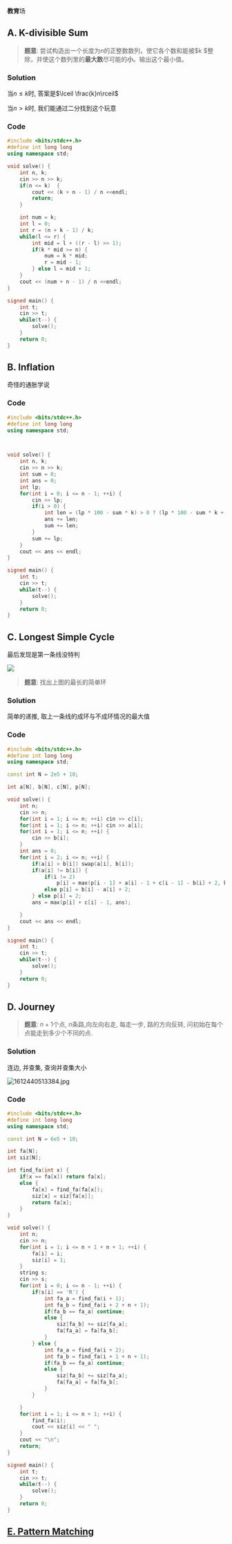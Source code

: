 **教育**场

## A. K-divisible Sum

> **题意**: 尝试构造出一个长度为$n$的正整数数列，使它各个数和能被$k $整除，并使这个数列里的**最大数**尽可能的**小**。输出这个最小值。

### Solution

当$n\leq k$时, 答案是$\lceil \frac{k}n\rceil$ 

当$n>k$时, 我们能通过二分找到这个玩意

### Code

```cpp
#include <bits/stdc++.h>
#define int long long 
using namespace std;

void solve() {
	int n, k;
	cin >> n >> k;
	if(n <= k) 	{
		cout << (k + n - 1) / n <<endl;
		return;
	}

	int num = k;
	int l = 0;
	int r = (n + k - 1) / k;
	while(l <= r) {
		int mid = l + ((r - l) >> 1);
		if(k * mid >= n) {
			num = k * mid;
			r = mid - 1;
		} else l = mid + 1;
	}
	cout << (num + n - 1) / n <<endl;
}

signed main() {
	int t;
	cin >> t;
	while(t--) {
		solve();
	}
	return 0;
}
```

## B. Inflation

奇怪的通胀学说

### Code

```cpp
#include <bits/stdc++.h>
#define int long long 
using namespace std;



void solve() {
	int n, k;
	cin >> n >> k;
	int sum = 0;
	int ans = 0;
	int lp;
	for(int i = 0; i <= n - 1; ++i) {
		cin >> lp;
		if(i > 0) {
			int len = (lp * 100 - sum * k) > 0 ? (lp * 100 - sum * k + k - 1) / k: 0;
			ans += len;
			sum += len;
		}
		sum += lp;
	}
	cout << ans << endl;
}

signed main() {
	int t;
	cin >> t;
	while(t--) {
		solve();
	}
	return 0;
} 	
```

## C. Longest Simple Cycle

最后发现是第一条线没特判

![](https://espresso.codeforces.com/f5b742ef7ad02ab00141f54a6dda3eb9bc79d4d3.png)

> **题意**: 找出上图的最长的简单环

### Solution

简单的递推, 取上一条线的成环与不成环情况的最大值

### Code

```cpp
#include <bits/stdc++.h>
#define int long long 
using namespace std;

const int N = 2e5 + 10;

int a[N], b[N], c[N], p[N];

void solve() {
	int n;
	cin >> n;	
	for(int i = 1; i <= n; ++i) cin >> c[i];
	for(int i = 1; i <= n; ++i) cin >> a[i];
	for(int i = 1; i <= n; ++i) {
		cin >> b[i];
	}
	int ans = 0;
	for(int i = 2; i <= n; ++i) {
		if(a[i] > b[i]) swap(a[i], b[i]);
		if(a[i] != b[i]) {
			if(i != 2)
				p[i] = max(p[i - 1] + a[i] - 1 + c[i - 1] - b[i] + 2, b[i] - a[i] + 2);
			else p[i] = b[i] - a[i] + 2;
		} else p[i] = 2;
		ans = max(p[i] + c[i] - 1, ans);		

	}
	cout << ans << endl;
}

signed main() {
	int t;
	cin >> t;
	while(t--) {
		solve();
	}
	return 0;
} 
```

## D. Journey

> **题意**: $n+1$个点, $n$条路,向左向右走, 每走一步, 路的方向反转,  问初始在每个点能走到多少个不同的点.

### Solution

连边, 并查集, 查询并查集大小

![1612440513384.jpg](https://i.loli.net/2021/02/04/t7IhNgBoxAvdYD4.jpg)

### Code

```cpp
#include <bits/stdc++.h>
#define int long long 
using namespace std;

const int N = 6e5 + 10;

int fa[N];
int siz[N];

int find_fa(int x) {
	if(x == fa[x]) return fa[x];
	else {
		fa[x] = find_fa(fa[x]);
		siz[x] = siz[fa[x]];
		return fa[x];
	}
}

void solve() {
	int n;
	cin >> n;
	for(int i = 1; i <= n + 1 + n + 1; ++i) {
		fa[i] = i;
		siz[i] = 1;
	}
	string s;
	cin >> s;
	for(int i = 0; i <= n - 1; ++i) {
		if(s[i] == 'R') {
			int fa_a = find_fa(i + 1);
			int fa_b = find_fa(i + 2 + n + 1);
			if(fa_b == fa_a) continue;
			else {
				siz[fa_b] += siz[fa_a];
				fa[fa_a] = fa[fa_b];
			}
		} else {
			int fa_a = find_fa(i + 2);
			int fa_b = find_fa(i + 1 + n + 1);
			if(fa_b == fa_a) continue;
			else {
				siz[fa_b] += siz[fa_a];
				fa[fa_a] = fa[fa_b];
			}			
		}

	}
	for(int i = 1; i <= n + 1; ++i) {
		find_fa(i);
		cout << siz[i] << " ";
	}
	cout << "\n";
	return;
}

signed main() {
	int t;
	cin >> t;
	while(t--) {
		solve();
	}
	return 0;
}
```

## [E. Pattern Matching](http://lmsh7.xyz/index.php/2021/02/04/cf1476e-pattern-matching/)